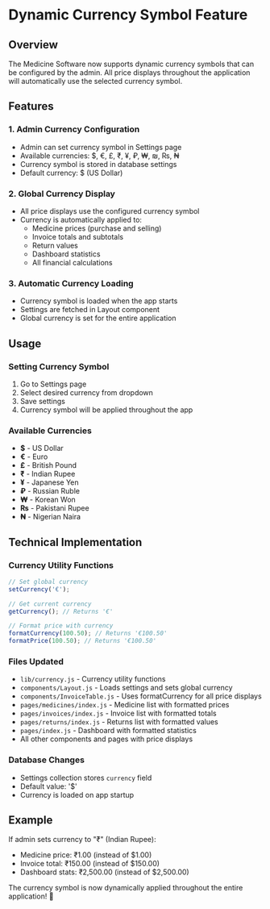 # Dynamic Currency Symbol Feature

## Overview
The Medicine Software now supports dynamic currency symbols that can be configured by the admin. All price displays throughout the application will automatically use the selected currency symbol.

## Features

### 1. Admin Currency Configuration
- Admin can set currency symbol in Settings page
- Available currencies: $, €, £, ₹, ¥, ₽, ₩, ₪, ₨, ₦
- Currency symbol is stored in database settings
- Default currency: $ (US Dollar)

### 2. Global Currency Display
- All price displays use the configured currency symbol
- Currency is automatically applied to:
  - Medicine prices (purchase and selling)
  - Invoice totals and subtotals
  - Return values
  - Dashboard statistics
  - All financial calculations

### 3. Automatic Currency Loading
- Currency symbol is loaded when the app starts
- Settings are fetched in Layout component
- Global currency is set for the entire application

## Usage

### Setting Currency Symbol
1. Go to Settings page
2. Select desired currency from dropdown
3. Save settings
4. Currency symbol will be applied throughout the app

### Available Currencies
- **$** - US Dollar
- **€** - Euro
- **£** - British Pound
- **₹** - Indian Rupee
- **¥** - Japanese Yen
- **₽** - Russian Ruble
- **₩** - Korean Won
- **₨** - Pakistani Rupee
- **₦** - Nigerian Naira

## Technical Implementation

### Currency Utility Functions
```javascript
// Set global currency
setCurrency('€');

// Get current currency
getCurrency(); // Returns '€'

// Format price with currency
formatCurrency(100.50); // Returns '€100.50'
formatPrice(100.50); // Returns '€100.50'
```

### Files Updated
- `lib/currency.js` - Currency utility functions
- `components/Layout.js` - Loads settings and sets global currency
- `components/InvoiceTable.js` - Uses formatCurrency for all price displays
- `pages/medicines/index.js` - Medicine list with formatted prices
- `pages/invoices/index.js` - Invoice list with formatted totals
- `pages/returns/index.js` - Returns list with formatted values
- `pages/index.js` - Dashboard with formatted statistics
- All other components and pages with price displays

### Database Changes
- Settings collection stores `currency` field
- Default value: '$'
- Currency is loaded on app startup

## Example
If admin sets currency to "₹" (Indian Rupee):
- Medicine price: ₹1.00 (instead of $1.00)
- Invoice total: ₹150.00 (instead of $150.00)
- Dashboard stats: ₹2,500.00 (instead of $2,500.00)

The currency symbol is now dynamically applied throughout the entire application! 🎉 